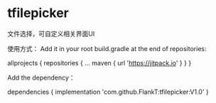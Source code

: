 # tfilepicker
文件选择，可自定义相关界面UI

使用方式：
Add it in your root build.gradle at the end of repositories:

allprojects {
		repositories {
			...
			maven { url 'https://jitpack.io' }
		}
	}
	
Add the dependency：

dependencies {
	        implementation 'com.github.FlankT:tfilepicker:V1.0'
	}
